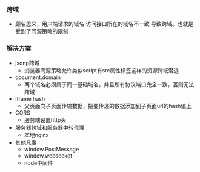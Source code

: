 ### 跨域

* 顾名思义，用户端请求的域名 访问接口所在的域名不一致 导致跨域。也就是受到了同源策略的限制

### 解决方案

* jsonp跨域
  - 浏览器同源策略允许类似script有src属性标签这样的资源跨域潜逃
* document.domain
  - 两个域名必须属于同一基础域名，并且所有协议端口完全一致，否则无法跨域
* iframe hash
  - 父页面向子页面传输数据，把要传递的数据添加到子页面url的hash值上
* CORS
  - 服务端设置http头
* 服务器跨域和服务器中转代理
  - 本地nginx
* 其他凡事
  - window.PostMessage
  - window.websocket
  - node中间件
